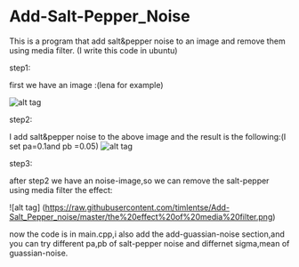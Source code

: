 Add-Salt-Pepper_Noise
=====================

This is a program that add salt&pepper noise to an image and remove them using media filter. (I write this code in ubuntu)

step1:

first we have an image :(lena for example)

![alt tag](https://raw.githubusercontent.com/timlentse/Add-Salt_Pepper_noise/master/original.png)



step2:

I add salt&pepper noise to the above image and the result is the following:(I set pa=0.1and pb =0.05)
![alt tag](https://raw.githubusercontent.com/timlentse/Add-Salt_Pepper_noise/master/add%20noise%20%20image.png)

step3:

after step2 we have an noise-image,so we can remove the salt-pepper using media filter
the effect:

![alt tag] (https://raw.githubusercontent.com/timlentse/Add-Salt_Pepper_noise/master/the%20effect%20of%20media%20filter.png)

now the code is in main.cpp,i also add the add-guassian-noise section,and you can try different pa,pb of salt-pepper noise and differnet sigma,mean of guassian-noise.
